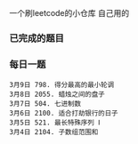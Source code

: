 一个刷leetcode的小仓库
自己用的
### 已完成的题目



### 每日一题
    3月9日 798. 得分最高的最小轮调
    3月8日 2055. 蜡烛之间的盘子
    3月7日 504. 七进制数
    3月6日 2100. 适合打劫银行的日子
    3月5日 521. 最长特殊序列 Ⅰ
    3月4日 2104. 子数组范围和